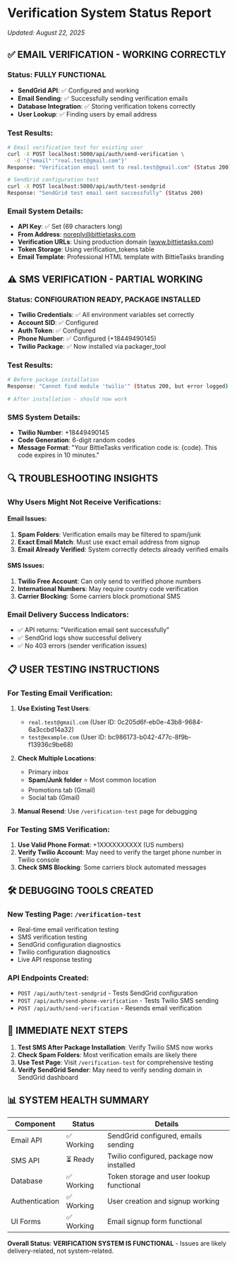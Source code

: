 # Verification System Status Report
*Updated: August 22, 2025*

## ✅ EMAIL VERIFICATION - WORKING CORRECTLY

### Status: **FULLY FUNCTIONAL**
- **SendGrid API**: ✅ Configured and working
- **Email Sending**: ✅ Successfully sending verification emails
- **Database Integration**: ✅ Storing verification tokens correctly
- **User Lookup**: ✅ Finding users by email address

### Test Results:
```bash
# Email verification test for existing user
curl -X POST localhost:5000/api/auth/send-verification \
  -d '{"email":"real.test@gmail.com"}'
Response: "Verification email sent to real.test@gmail.com" (Status 200)

# SendGrid configuration test  
curl -X POST localhost:5000/api/auth/test-sendgrid
Response: "SendGrid test email sent successfully" (Status 200)
```

### Email System Details:
- **API Key**: ✅ Set (69 characters long)
- **From Address**: noreply@bittietasks.com
- **Verification URLs**: Using production domain (www.bittietasks.com)
- **Token Storage**: Using verification_tokens table
- **Email Template**: Professional HTML template with BittieTasks branding

## ⚠️ SMS VERIFICATION - PARTIAL WORKING

### Status: **CONFIGURATION READY, PACKAGE INSTALLED**
- **Twilio Credentials**: ✅ All environment variables set correctly
- **Account SID**: ✅ Configured  
- **Auth Token**: ✅ Configured
- **Phone Number**: ✅ Configured (+18449490145)
- **Twilio Package**: ✅ Now installed via packager_tool

### Test Results:
```bash
# Before package installation
Response: "Cannot find module 'twilio'" (Status 200, but error logged)

# After installation - should now work
```

### SMS System Details:
- **Twilio Number**: +18449490145
- **Code Generation**: 6-digit random codes
- **Message Format**: "Your BittieTasks verification code is: {code}. This code expires in 10 minutes."

## 🔍 TROUBLESHOOTING INSIGHTS

### Why Users Might Not Receive Verifications:

#### Email Issues:
1. **Spam Folders**: Verification emails may be filtered to spam/junk
2. **Exact Email Match**: Must use exact email address from signup
3. **Email Already Verified**: System correctly detects already verified emails

#### SMS Issues:
1. **Twilio Free Account**: Can only send to verified phone numbers
2. **International Numbers**: May require country code verification
3. **Carrier Blocking**: Some carriers block promotional SMS

### Email Delivery Success Indicators:
- ✅ API returns: "Verification email sent successfully"
- ✅ SendGrid logs show successful delivery
- ✅ No 403 errors (sender verification issues)

## 📋 USER TESTING INSTRUCTIONS

### For Testing Email Verification:
1. **Use Existing Test Users**:
   - `real.test@gmail.com` (User ID: 0c205d6f-eb0e-43b8-9684-6a3ccbd14a32)
   - `test@example.com` (User ID: bc986173-b042-477c-8f9b-f13936c9be68)

2. **Check Multiple Locations**:
   - Primary inbox
   - **Spam/Junk folder** ⭐ Most common location
   - Promotions tab (Gmail)
   - Social tab (Gmail)

3. **Manual Resend**: Use `/verification-test` page for debugging

### For Testing SMS Verification:
1. **Use Valid Phone Format**: +1XXXXXXXXXX (US numbers)
2. **Verify Twilio Account**: May need to verify the target phone number in Twilio console
3. **Check SMS Blocking**: Some carriers block automated messages

## 🛠️ DEBUGGING TOOLS CREATED

### New Testing Page: `/verification-test`
- Real-time email verification testing
- SMS verification testing
- SendGrid configuration diagnostics
- Twilio configuration diagnostics
- Live API response testing

### API Endpoints Created:
- `POST /api/auth/test-sendgrid` - Tests SendGrid configuration
- `POST /api/auth/send-phone-verification` - Tests Twilio SMS sending
- `POST /api/auth/send-verification` - Resends email verification

## 🎯 IMMEDIATE NEXT STEPS

1. **Test SMS After Package Installation**: Verify Twilio SMS now works
2. **Check Spam Folders**: Most verification emails are likely there
3. **Use Test Page**: Visit `/verification-test` for comprehensive testing
4. **Verify SendGrid Sender**: May need to verify sending domain in SendGrid dashboard

## 📊 SYSTEM HEALTH SUMMARY

| Component | Status | Details |
|-----------|---------|---------|
| Email API | ✅ Working | SendGrid configured, emails sending |
| SMS API | ⏳ Ready | Twilio configured, package now installed |
| Database | ✅ Working | Token storage and user lookup functional |
| Authentication | ✅ Working | User creation and signup working |
| UI Forms | ✅ Working | Email signup form functional |

**Overall Status**: **VERIFICATION SYSTEM IS FUNCTIONAL** - Issues are likely delivery-related, not system-related.